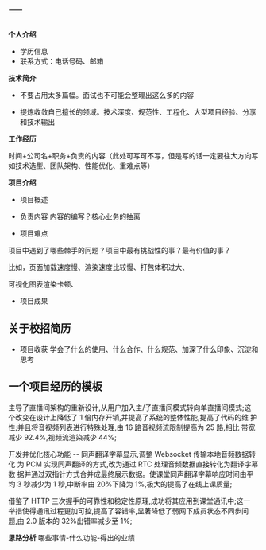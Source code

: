 # 一

**个人介绍**

- 学历信息
- 联系方式：电话号码、邮箱

**技术简介**

- 不要占用太多篇幅。面试也不可能会整理出这么多的内容

- 提炼收敛自己擅长的领域。技术深度、规范性、工程化、大型项目经验、分享和技术输出

**工作经历**

时间+公司名+职务+负责的内容（此处可写可不写，但是写的话一定要往大方向写如技术选型、团队架构、性能优化、重难点等）

**项目介绍**

- 项目概述

- 负责内容
  内容的编写？核心业务的抽离

- 项目难点

项目中遇到了哪些棘手的问题？项目中最有挑战性的事？最有价值的事？

比如，页面加载速度慢、渲染速度比较慢、打包体积过大、

可视化图表渲染卡顿、

- 项目成果

## 关于校招简历

- 项目收获
  学会了什么的使用、什么合作、什么规范、加深了什么印象、沉淀和思考

## 一个项目经历的模板

主导了直播间架构的重新设计,从用户加入主/子直播间模式转向单直播间模式;这
个改变在设计上降低了 1 倍内存开销,并提高了系统的整体性能,提高了代码的维
护性;并且将音视频列表进行特殊处理,由 16 路音视频流限制提高为 25 路,相比
带宽减少 92.4%,视频流渲染减少 44%;

开发并优化核心功能 -- 同声翻译字幕显示,调整 Websocket 传输本地音频数据转化
为 PCM 实现同声翻译的方式,改为通过 RTC 处理音频数据直接转化为翻译字幕数
据并通过双指针方式合并成最终展示数据。使课堂同声翻译字幕响应时间由平均 3
秒减少为 1 秒,中断率由 20%下降为 1%,极大的提高了在线上课质量;

借鉴了 HTTP 三次握手的可靠性和稳定性原理,成功将其应用到课堂通讯中;这一
举措使得通讯过程更加可控,提高了容错率,显著降低了弱网下成员状态不同步问
题,由 2.0 版本的 32%出错率减少至 1%;

**思路分析**
哪些事情-什么功能-得出的业绩
